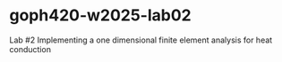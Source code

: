 # goph420-w2025-lab02
Lab #2 Implementing a one dimensional finite element analysis for heat conduction
